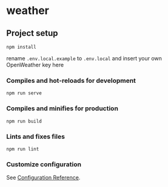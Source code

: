 # weather

## Project setup
```
npm install
```
rename `.env.local.example` to `.env.local` and insert your own OpenWeather key here


### Compiles and hot-reloads for development
```
npm run serve
```

### Compiles and minifies for production
```
npm run build
```

### Lints and fixes files
```
npm run lint
```

### Customize configuration
See [Configuration Reference](https://cli.vuejs.org/config/).
